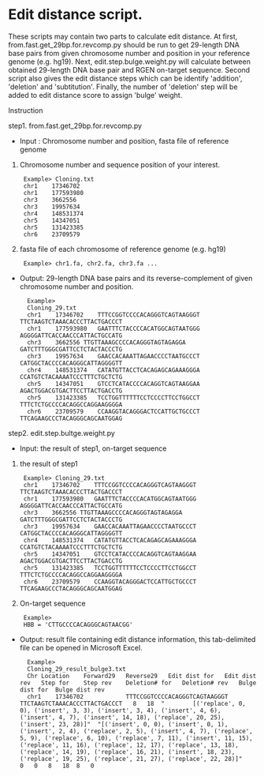 # Edit distance script.

These scripts may contain two parts to calculate edit distance. At first, from.fast.get_29bp.for.revcomp.py should be run to get 29-length DNA base pairs from given chromosome number and position in your reference genome (e.g. hg19). Next, edit.step.bulge.weight.py will calculate between obtained 29-length DNA base pair and RGEN on-target sequence. Second script also gives the edit distance steps which can be identify 'addition', 'deletion' and 'subtitution'. Finally, the number of 'deletion' step will be added to edit distance score to assign 'bulge' weight.

Instruction

step1. from.fast.get_29bp.for.revcomp.py

* Input : Chromosome number and position, fasta file of reference genome

1. Chromosome number and sequence position of your interest.

        Example> Cloning.txt
        chr1	17346702
        chr1	177593980
        chr3	3662556
        chr3	19957634
        chr4	148531374
        chr5	14347051
        chr5	131423385
        chr6	23709579

2. fasta file of each chromosome of reference genome (e.g. hg19)

        Example> chr1.fa, chr2.fa, chr3.fa ...

* Output: 29-length DNA base pairs and its reverse-complement of given chromosome number and position.

        Example>
        Cloning_29.txt
        chr1	17346702	TTTCCGGTCCCCACAGGGTCAGTAAGGGT	TTCTAAGTCTAAACACCCTTACTGACCCT
        chr1	177593980	GAATTTCTACCCCACATGGCAGTAATGGG	AGGGGATTCACCAACCCATTACTGCCATG
        chr3	3662556	TTGTTAAAGCCCCACAGGGTAGTAGAGGA	GATCTTTGGGCGATTCCTCTACTACCCTG
        chr3	19957634	GAACCACAAATTAGAACCCCTAATGCCCT	CATGGCTACCCCACAGGGCATTAGGGGTT
        chr4	148531374	CATATGTTACCTCACAGAGCAGAAAGGGA	CCATGTCTACAAAATCCCTTTCTGCTCTG
        chr5	14347051	GTCCTCATACCCCACAGGTCAGTAAGGAA	AGACTGGACGTGACTTCCTTACTGACCTG
        chr5	131423385	TCCTGGTTTTTTCCTCCCCTTCCTGGCCT	TTTCTCTGCCCCACAGGCCAGGAAGGGGA
        chr6	23709579	CCAAGGTACAGGGACTCCATTGCTGCCCT	TTCAGAAGCCCTACAGGGCAGCAATGGAG


step2. edit.step.bultge.weight.py 

* Input: the result of step1, on-target sequence

1. the result of step1

        Example> Cloning_29.txt
        chr1	17346702	TTTCCGGTCCCCACAGGGTCAGTAAGGGT	TTCTAAGTCTAAACACCCTTACTGACCCT
        chr1	177593980	GAATTTCTACCCCACATGGCAGTAATGGG	AGGGGATTCACCAACCCATTACTGCCATG
        chr3	3662556	TTGTTAAAGCCCCACAGGGTAGTAGAGGA	GATCTTTGGGCGATTCCTCTACTACCCTG
        chr3	19957634	GAACCACAAATTAGAACCCCTAATGCCCT	CATGGCTACCCCACAGGGCATTAGGGGTT
        chr4	148531374	CATATGTTACCTCACAGAGCAGAAAGGGA	CCATGTCTACAAAATCCCTTTCTGCTCTG
        chr5	14347051	GTCCTCATACCCCACAGGTCAGTAAGGAA	AGACTGGACGTGACTTCCTTACTGACCTG
        chr5	131423385	TCCTGGTTTTTTCCTCCCCTTCCTGGCCT	TTTCTCTGCCCCACAGGCCAGGAAGGGGA
        chr6	23709579	CCAAGGTACAGGGACTCCATTGCTGCCCT	TTCAGAAGCCCTACAGGGCAGCAATGGAG

2. On-target sequence

        Example>
        HBB = 'CTTGCCCCACAGGGCAGTAACGG'

* Output: result file containing edit distance information, this tab-delimited file can be opened in Microsoft Excel.

        Example>
        Cloning_29_result_bulge3.txt
        Chr	Location	Forward29	Reverse29	Edit dist for	Edit dist rev	Step for	Step rev	Deletion# for	Deletion# rev	Bulge dist for	Bulge dist rev		
        chr1	17346702	        TTTCCGGTCCCCACAGGGTCAGTAAGGGT	TTCTAAGTCTAAACACCCTTACTGACCCT	8	18	"        [('replace', 0, 0), ('insert', 3, 3), ('insert', 3, 4), ('insert', 4, 6), ('insert', 4, 7), ('insert', 14, 18), ('replace', 20, 25), ('insert', 23, 28)]"	"[('insert', 0, 0), ('insert', 0, 1), ('insert', 2, 4), ('replace', 2, 5), ('insert', 4, 7), ('replace', 5, 9), ('replace', 6, 10), ('replace', 7, 11), ('insert', 11, 15), ('replace', 11, 16), ('replace', 12, 17), ('replace', 13, 18), ('replace', 14, 19), ('replace', 16, 21), ('insert', 18, 23), ('replace', 19, 25), ('replace', 21, 27), ('replace', 22, 28)]"	0	0	8	18	8	0

